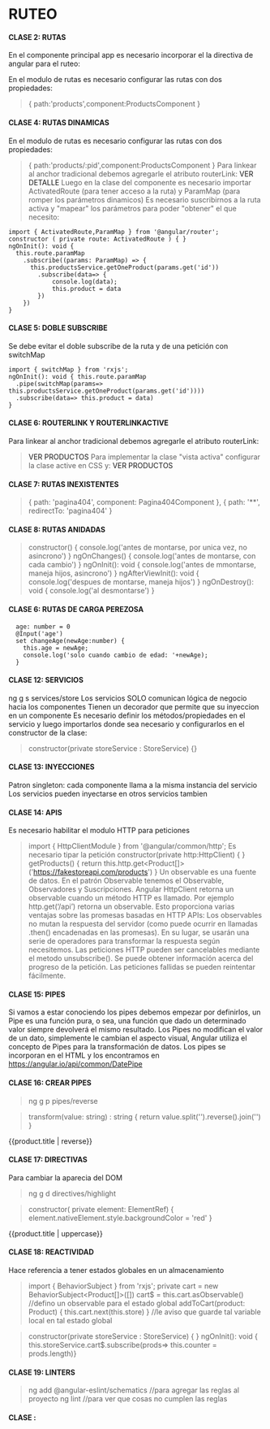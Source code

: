 # RUTEO

#### CLASE 2: RUTAS
En el componente principal app es necesario incorporar el la directiva de angular para el ruteo:
> <router-outlet />
En el modulo de rutas es necesario configurar las rutas con dos propiedades:
> { path:'products',component:ProductsComponent }

#### CLASE 4: RUTAS DINAMICAS
En el modulo de rutas es necesario configurar las rutas con dos propiedades:
> { path:'products/:pid',component:ProductsComponent }
Para linkear al anchor tradicional debemos agregarle el atributo routerLink:
> <a routerLink='/products/{{pid}}'>VER DETALLE</a>
Luego en la clase del componente es necesario importar ActivatedRoute (para tener acceso a la ruta) y ParamMap (para romper los parámetros dinamicos)
Es necesario suscribirnos a la ruta activa y "mapear" los parámetros para poder "obtener" el que necesito:
~~~
import { ActivatedRoute,ParamMap } from '@angular/router';
constructor ( private route: ActivatedRoute ) { }
ngOnInit(): void {
  this.route.paramMap
    .subscribe((params: ParamMap) => {
      this.productsService.getOneProduct(params.get('id'))
        .subscribe(data=> {
            console.log(data);
            this.product = data
        })
    })
}
~~~

#### CLASE 5: DOBLE SUBSCRIBE
Se debe evitar el doble subscribe de la ruta y de una petición con switchMap
~~~
import { switchMap } from 'rxjs';
ngOnInit(): void { this.route.paramMap
  .pipe(switchMap(params=> this.productsService.getOneProduct(params.get('id'))))
  .subscribe(data=> this.product = data)
}
~~~

#### CLASE 6: ROUTERLINK Y ROUTERLINKACTIVE
Para linkear al anchor tradicional debemos agregarle el atributo routerLink:
> <a routerLink='/products'>VER PRODUCTOS</a>
Para implementar la clase "vista activa" configurar la clase active en CSS y:
> <a routerLinkActive='active' routerLink='/products'>VER PRODUCTOS</a>

#### CLASE 7: RUTAS INEXISTENTES
> { path: 'pagina404', component: Pagina404Component },
> { path: '**', redirectTo: 'pagina404' }

#### CLASE 8: RUTAS ANIDADAS
> constructor() { console.log('antes de montarse, por unica vez, no asincrono') }
> ngOnChanges() { console.log('antes de montarse, con cada cambio') }
> ngOnInit(): void { console.log('antes de mmontarse, maneja hijos, asincrono') }
> ngAfterViewInit(): void { console.log('despues de montarse, maneja hijos') }
> ngOnDestroy(): void { console.log('al desmontarse') }

#### CLASE 6: RUTAS DE CARGA PEREZOSA
~~~
  age: number = 0
  @Input('age')
  set changeAge(newAge:number) {
    this.age = newAge;
    console.log('solo cuando cambio de edad: '+newAge);
  }
~~~

#### CLASE 12: SERVICIOS
ng g s services/store
Los servicios SOLO comunican lógica de negocio hacia los componentes
Tienen un decorador que permite que su inyeccion en un componente
Es necesario definir los métodos/propiedades en el servicio y luego importarlos donde sea necesario y configurarlos en el constructor de la clase:
> constructor(private storeService : StoreService) {}

#### CLASE 13: INYECCIONES
Patron singleton: cada componente llama a la misma instancia del servicio
Los servicios pueden inyectarse en otros servicios tambien

#### CLASE 14: APIS
Es necesario habilitar el modulo HTTP para peticiones
> import { HttpClientModule } from '@angular/common/http';
Es necesario tipar la petición
> constructor(private http:HttpClient) { }
> getProducts() { return this.http.get<Product[]>('https://fakestoreapi.com/products') }
Un observable es una fuente de datos. En el patrón Observable tenemos el Observable, Observadores y Suscripciones.
Angular HttpClient retorna un observable cuando un método HTTP es llamado. Por ejemplo http.get(‘/api’) retorna un observable. Esto proporciona varias ventajas sobre las promesas basadas en HTTP APIs:
Los observables no mutan la respuesta del servidor (como puede ocurrir en llamadas .then() encadenadas en las promesas). En su lugar, se usarán una serie de operadores para transformar la respuesta según necesitemos.
Las peticiones HTTP pueden ser cancelables mediante el metodo unsubscribe().
Se puede obtener información acerca del progreso de la petición.
Las peticiones fallidas se pueden reintentar fácilmente.

#### CLASE 15: PIPES
Si vamos a estar conociendo los pipes debemos empezar por definirlos, un Pipe es una función pura, o sea, una función que dado un determinado valor siempre devolverá el mismo resultado.
Los Pipes no modifican el valor de un dato, simplemente le cambian el aspecto visual, Angular utiliza el concepto de Pipes para la transformación de datos.
Los pipes se incorporan en el HTML y los encontramos en https://angular.io/api/common/DatePipe

#### CLASE 16: CREAR PIPES
> ng g p pipes/reverse

>   transform(value: string) : string { return value.split('').reverse().join('') }
<p>{{product.title | reverse}}</p>

#### CLASE 17: DIRECTIVAS
Para cambiar la aparecia del DOM
> ng g d directives/highlight

>   constructor( private element: ElementRef) { element.nativeElement.style.backgroundColor = 'red' }
<p appHighlight>{{product.title | uppercase}}</p>

#### CLASE 18: REACTIVIDAD
Hace referencia a tener estados globales en un almacenamiento
> import { BehaviorSubject } from 'rxjs';
> private cart = new BehaviorSubject<Product[]>([])
> cart$ = this.cart.asObservable() //defino un observable para el estado global
> addToCart(product: Product) { this.cart.next(this.store) } //le aviso que guarde tal variable local en tal estado global

> constructor(private storeService : StoreService) { }
> ngOnInit(): void { this.storeService.cart$.subscribe(prods=> this.counter = prods.length)}

#### CLASE 19: LINTERS
> ng add @angular-eslint/schematics //para agregar las reglas al proyecto
> ng lint //para ver que cosas no cumplen las reglas

#### CLASE : 